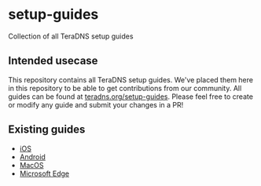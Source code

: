 # setup-guides
Collection of all TeraDNS setup guides

## Intended usecase

This repository contains all TeraDNS setup guides. We've placed them here in this repository to be able to get contributions from our community.
All guides can be found at [teradns.org/setup-guides](https://teradns.org/setup-guides/). Please feel free to create or modify any guide and submit your changes in a PR!

## Existing guides

   - [iOS](Apple/iOS.md)
   - [Android](Android/Android.md)
   - [MacOS](Apple/MacOS.md)
   - [Microsoft Edge](MSEdge/Edge.md)
